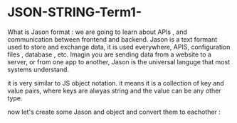 # JSON-STRING-Term1-
What is Jason  format : 
we are going to learn about APIs , and communication between frontend and backend. 
Jason is a text formant used to store and exchange data, it is used everywhere, APIS, configuration files , database , etc. 
Imagin you are sending data from a website to a server, or from one app to another, Jason is the universal languge that most systems understand. 



it is very similar to JS object notation. it means it is a collection of key and value pairs, where keys are alwyas string and the value can be any other type.

now let's create some Jason and object and convert them to eachother  : 
